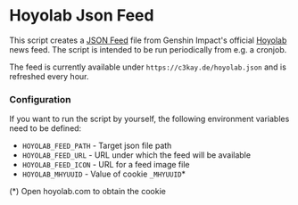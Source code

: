 # Hoyolab Json Feed

This script creates a [JSON Feed](https://jsonfeed.org) file from
Genshin Impact's official [Hoyolab](https://www.hoyolab.com/genshin/home/3) news feed.
The script is intended to be run periodically from e.g. a cronjob.

The feed is currently available under `https://c3kay.de/hoyolab.json` and is refreshed every hour.

### Configuration

If you want to run the script by yourself, the following environment variables need to be defined:
- `HOYOLAB_FEED_PATH` - Target json file path
- `HOYOLAB_FEED_URL` - URL under which the feed will be available
- `HOYOLAB_FEED_ICON` - URL for a feed image file
- `HOYOLAB_MHYUUID` - Value of cookie `_MHYUUID`*

(*) Open hoyolab.com to obtain the cookie
